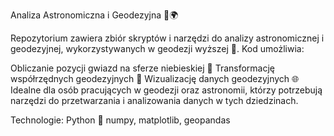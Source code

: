 Analiza Astronomiczna i Geodezyjna 🌌🌍

Repozytorium zawiera zbiór skryptów i narzędzi do analizy astronomicznej i geodezyjnej, wykorzystywanych w geodezji wyższej 🔭. Kod umożliwia:

Obliczanie pozycji gwiazd na sferze niebieskiej 🌠
Transformację współrzędnych geodezyjnych 🔄
Wizualizację danych geodezyjnych 🌐
Idealne dla osób pracujących w geodezji oraz astronomii, którzy potrzebują narzędzi do przetwarzania i analizowania danych w tych dziedzinach.

Technologie:
Python 🐍
numpy, matplotlib, geopandas
